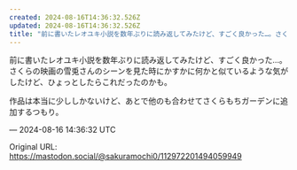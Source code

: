 ```yaml
---
created: 2024-08-16T14:36:32.526Z
updated: 2024-08-16T14:36:32.526Z
title: "前に書いたレオユキ小説を数年ぶりに読み返してみたけど、すごく良かった…。さくらの映画の雪兎さんのシーンを見た時にかすかに何かと似ているような気がしたけど、ひょっ[...]"
---
```


<p>前に書いたレオユキ小説を数年ぶりに読み返してみたけど、すごく良かった…。さくらの映画の雪兎さんのシーンを見た時にかすかに何かと似ているような気がしたけど、ひょっとしたらこれだったのかも。</p><p>作品は本当に少ししかないけど、あとで他のも合わせてさくらもちガーデンに追加するつもり。</p>

&mdash; 2024-08-16 14:36:32 UTC

Original URL: https://mastodon.social/@sakuramochi0/112972201494059949
